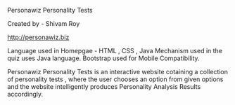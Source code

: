 
Personawiz Personality Tests

Created by - Shivam Roy

http://personawiz.biz

Language used in Homepgae - HTML , CSS , Java
Mechanism used in the quiz uses Java language.
Bootstrap used for Mobile Compatibility.

Personawiz Personality Tests is an interactive website cotaining a collection of personality tests , where the user 
chooses an option from given options and the website intelligently produces Personality Analysis Results accordingly.

